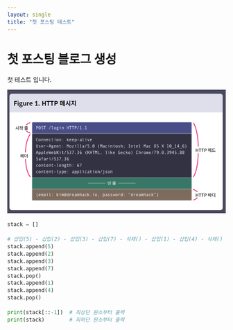 ```yaml
---
layout: single
title: "첫 포스팅 테스트"
---
```


# 첫 포스팅 블로그 생성

첫 테스트 입니다.

![HTTP_Message](..\images\2021-08-22-first\HTTP_Message.PNG)



```python
stack = []

# 삽입(5) - 삽입(2) - 삽입(3) - 삽입(7) - 삭제() - 삽입(1) - 삽입(4) - 삭제()
stack.append(5)
stack.append(2)
stack.append(3)
stack.append(7)
stack.pop()
stack.append(1)
stack.append(4)
stack.pop()

print(stack[::-1])  # 최상단 원소부터 출력
print(stack)        # 최하단 원소부터 출력
```



